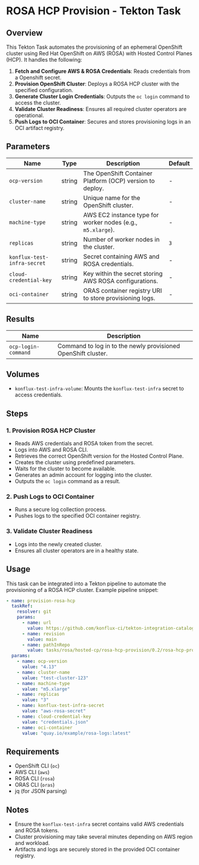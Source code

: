 # ROSA HCP Provision - Tekton Task

## Overview

This Tekton Task automates the provisioning of an ephemeral OpenShift cluster using Red Hat OpenShift on AWS (ROSA) with Hosted Control Planes (HCP). It handles the following:

1. **Fetch and Configure AWS & ROSA Credentials**: Reads credentials from a Openshift secret.
2. **Provision OpenShift Cluster**: Deploys a ROSA HCP cluster with the specified configuration.
3. **Generate Cluster Login Credentials**: Outputs the `oc login` command to access the cluster.
4. **Validate Cluster Readiness**: Ensures all required cluster operators are operational.
5. **Push Logs to OCI Container**: Secures and stores provisioning logs in an OCI artifact registry.

## Parameters

| Name | Type | Description | Default |
|------|------|-------------|---------|
| `ocp-version` | string | The OpenShift Container Platform (OCP) version to deploy. | - |
| `cluster-name` | string | Unique name for the OpenShift cluster. | - |
| `machine-type` | string | AWS EC2 instance type for worker nodes (e.g., `m5.xlarge`). | - |
| `replicas` | string | Number of worker nodes in the cluster. | `3` |
| `konflux-test-infra-secret` | string | Secret containing AWS and ROSA credentials. | - |
| `cloud-credential-key` | string | Key within the secret storing AWS ROSA configurations. | - |
| `oci-container` | string | ORAS container registry URI to store provisioning logs. | - |

## Results

| Name | Description |
|------|-------------|
| `ocp-login-command` | Command to log in to the newly provisioned OpenShift cluster. |

## Volumes

- `konflux-test-infra-volume`: Mounts the `konflux-test-infra` secret to access credentials.

## Steps

### 1. Provision ROSA HCP Cluster

- Reads AWS credentials and ROSA token from the secret.
- Logs into AWS and ROSA CLI.
- Retrieves the correct OpenShift version for the Hosted Control Plane.
- Creates the cluster using predefined parameters.
- Waits for the cluster to become available.
- Generates an admin account for logging into the cluster.
- Outputs the `oc login` command as a result.

### 2. Push Logs to OCI Container

- Runs a secure log collection process.
- Pushes logs to the specified OCI container registry.

### 3. Validate Cluster Readiness

- Logs into the newly created cluster.
- Ensures all cluster operators are in a healthy state.

## Usage

This task can be integrated into a Tekton pipeline to automate the provisioning of a ROSA HCP cluster. Example pipeline snippet:

```yaml
- name: provision-rosa-hcp
  taskRef:
    resolver: git
    params:
      - name: url
        value: https://github.com/konflux-ci/tekton-integration-catalog.git
      - name: revision
        value: main
      - name: pathInRepo
        value: tasks/rosa/hosted-cp/rosa-hcp-provision/0.2/rosa-hcp-provision.yaml
  params:
    - name: ocp-version
      value: "4.13"
    - name: cluster-name
      value: "test-cluster-123"
    - name: machine-type
      value: "m5.xlarge"
    - name: replicas
      value: "3"
    - name: konflux-test-infra-secret
      value: "aws-rosa-secret"
    - name: cloud-credential-key
      value: "credentials.json"
    - name: oci-container
      value: "quay.io/example/rosa-logs:latest"
```

## Requirements

- OpenShift CLI (`oc`)
- AWS CLI (`aws`)
- ROSA CLI (`rosa`)
- ORAS CLI (`oras`)
- jq (for JSON parsing)

## Notes

- Ensure the `konflux-test-infra` secret contains valid AWS credentials and ROSA tokens.
- Cluster provisioning may take several minutes depending on AWS region and workload.
- Artifacts and logs are securely stored in the provided OCI container registry.
